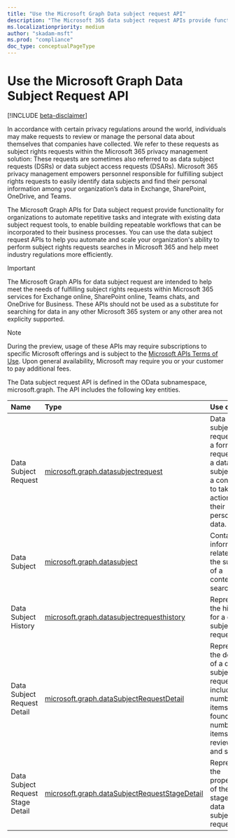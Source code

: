 ```yaml
---
title: "Use the Microsoft Graph Data subject request API"
description: "The Microsoft 365 data subject request APIs provide functionality for organizations to automate repetitive tasks and integrate with their existing data subject request tools to build repeatable workflows that can help meet industry regulations. You can use the Data subject request APIs to help with your legal needs."
ms.localizationpriority: medium
author: "skadam-msft"
ms.prod: "compliance"
doc_type: conceptualPageType
---
```


# Use the Microsoft Graph Data Subject Request API

[!INCLUDE [beta-disclaimer](../../includes/beta-disclaimer.md)]

In accordance with certain privacy regulations around the world, individuals may make requests to review or manage the personal data about themselves that companies have collected. We refer to these requests as subject rights requests within the Microsoft 365 privacy management solution: These requests are sometimes also referred to as data subject requests (DSRs) or data subject access requests (DSARs). Microsoft 365 privacy management empowers personnel responsible for fulfilling subject rights requests to easily identify data subjects and find their personal information among your organization’s data in Exchange, SharePoint, OneDrive, and Teams. 

The Microsoft Graph APIs for Data subject request provide functionality for organizations to automate repetitive tasks and integrate with existing data subject request tools, to enable building repeatable workflows that can be incorporated to their business processes. You can use the data subject request APIs to help you automate and scale your organization's ability to perform subject rights requests searches in Microsoft 365 and help meet industry regulations more efficiently.

> [!IMPORTANT]
> The Microsoft Graph APIs for data subject request are intended to help meet the needs of fulfilling subject rights requests within Microsoft 365 services for Exchange online, SharePoint online, Teams chats, and OneDrive for Business. These APIs should not be used as a substitute for searching for data in any other Microsoft 365 system or any other area not explicity supported.

> [!NOTE]
> During the preview, usage of these APIs may require subscriptions to specific Microsoft offerings and is subject to the [Microsoft APIs Terms of Use](/legal/microsoft-apis/terms-of-use?context=graph%252fcontext).  Upon general availability, Microsoft may require you or your customer to pay additional fees.
>
> 

The Data subject request API is defined in the OData subnamespace, microsoft.graph. The API includes the following key entities.

| Name | Type       | Use case |
|:-|:-|:-|
| Data Subject Request | [microsoft.graph.datasubjectrequest](datasubjectrequest.md) | Data subject request is a formal request by a data subject to a controller to take an action on their personal data. |
| Data Subject | [microsoft.graph.datasubject](datasubject.md) | Contains information related to the subject of a content search. |
| Data Subject History | [microsoft.graph.datasubjectrequesthistory](datasubjectrequesthistory.md) | Represents the history for a data subject request. |
| Data Subject Request Detail | [microsoft.graph.dataSubjectRequestDetail](dataSubjectRequestDetail.md) | Represents the details of a data subject request, including number of items found, number of items reviewed, and so on. |
| Data Subject Request Stage Detail | [microsoft.graph.dataSubjectRequestStageDetail](dataSubjectRequestStageDetail.md) | Represents the properties of the stages of a data subject request. |



